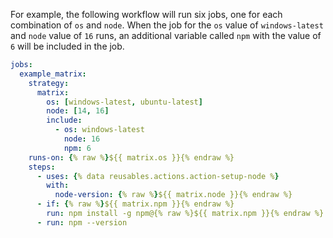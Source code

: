 For example, the following workflow will run six jobs, one for each combination of `os` and `node`. When the job for the `os` value of `windows-latest` and `node` value of `16` runs, an additional variable called `npm` with the value of `6` will be included in the job.

```yaml
jobs:
  example_matrix:
    strategy:
      matrix:
        os: [windows-latest, ubuntu-latest]
        node: [14, 16]
        include:
          - os: windows-latest
            node: 16
            npm: 6
    runs-on: {% raw %}${{ matrix.os }}{% endraw %}
    steps:
      - uses: {% data reusables.actions.action-setup-node %}
        with:
          node-version: {% raw %}${{ matrix.node }}{% endraw %}
      - if: {% raw %}${{ matrix.npm }}{% endraw %}
        run: npm install -g npm@{% raw %}${{ matrix.npm }}{% endraw %}
      - run: npm --version
```
